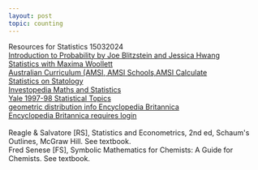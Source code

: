 ```yaml
---
layout: post
topic: counting
---
```

Resources for Statistics 15032024  
<a href="https://drive.google.com/file/d/1VmkAAGOYCTORq1wxSQqy255qLJjTNvBI/edit" target="_blank">Introduction to Probability by Joe Blitzstein and Jessica Hwang</a>     
<a href="https://home.csulb.edu/~woollett/stat.html" target="_blank">Statistics with Maxima Woollett</a>    
<a href="https://www.amsi.org.au/ESA_Senior_Years/seniors_years.html" target="_blank">Australian Curriculum (AMSI, AMSI Schools,AMSI Calculate</a>    
<a href="https://www.statology.org/tutorials/" target="_blank">Statistics on Statology</a>    
<a href="https://www.investopedia.com/math-and-statistics-4689831" target="_blank">Investopedia Maths and Statistics</a>  
<a href="http://www.stat.yale.edu/Courses/1997-98/101/stat101.htm" target="_blank">Yale 1997-98 Statistical Topics</a>    
<a href="https://library.eb.co.uk/levels/adult/article/geometric-distribution/637542" target="_blank">geometric distribution info Encyclopedia Britannica <br/>Encyclopedia Britannica requires login <br/></a>  
Reagle & Salvatore [RS], Statistics and Econometrics, 2nd ed, Schaum's Outlines, McGraw Hill. See textbook.  
Fred Senese [FS], Symbolic Mathematics for Chemists: A Guide for Chemists. See textbook.  
  
  
 



<!--a href="https://www.w3schools.com/" target="_blank">Visit W3Schools!</a-->
<!--https://narkive.com/5dpqQgt3:2.571.143-->